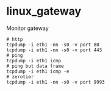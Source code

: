 # linux_gateway

Monitor gateway
```
# http
tcpdump -i eth1 -nn -s0 -v port 80
tcpdump -i eth1 -nn -s0 -v port 443
# ping
tcpdump -i eth1 icmp
# ping but data frame
tcpdump -i eth1 icmp -e
# zerotier 
tcpdump -i eth1 -nn -s0 -v port 9993
```